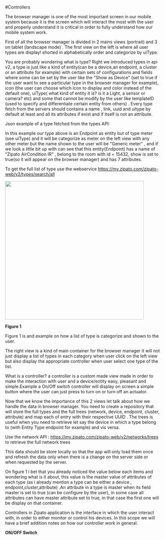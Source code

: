 #Controllers

The browser manager is one of the most important screen in our mobile system because it is the screen which will interact the most with the user and properly understand it is critical in order to fully understand how our mobile system work. 

First of all the browser manager is divided in 2 mains views (portrait) and 3 on tablet (landscape mode) . 
The first view on the left is where all user types are display! shorted in alphabetically order and categorize by uiType. 

You are probably wondering what is type? Right we introduced types in api v2, a type is just like a kind of entity(can be a device,an endpoint, a cluster  or an attribute for example) with certain sets of configurations and fields where some can be set by the user like the "Show as Device" (set to true if the user want to see a particular type in the browser manager for example), icon (the user can choose which icon to display and color instead of the default one), uiType( what kind of entity it is? is it a Light, a sensor or camera? etc) and some that cannot be modify by the user like templateID (used to specify and differentiate certain entity from others) . Every type  fetch from the servers should contains a name , link, uuid and uitype by default at least and  all its attributes if exist and if itself is not an attribute. 

Json example of a type fetched from the types API:

In this example our type above is  an Endpoint as entity but of type meter (see uiType) and it will be categorize as meter on the left view with any other meter but the name shown to the user will be "Generic meter" , and if we look a little bit up with can see that this entity(Endpoint) has a name  of "Zipato AirCondition IR" , belong to the room with id = 15432, show is set to true(so it will appear on the browser manager) and has 7 attributes.

To get the full list of type use the webservice https://my.zipato.com/zipato-web/v2/types/search/all 
 
<img src="https://github.com/3plus/zipato-android-v2/blob/237bc95a7a5117b48f54507b3783a5c24d681702/media/figure_1.png" width="450">

 __Figure 1__
 
Figure 1 is and example on how a list of type is categorize and shown to the user. 

The right view is a kind of main container for the browser manager it will not just display a list of types in each category when user click on the left view but also display the appropriate controller when user select one type of the list.  

What is a controller? a controller is a custom made view made in order to make the interaction with user and a device/entity easy, pleasant and simple.Example a On/Off switch controller will display on screen a simple button where the user can  just press to turn on or turn off an actuator. 

Now that we know the importance of this 2 views let talk about how we handle the data in browser manager. 
You need to create a repository that will store the full types and the full trees (network, device, endpoint, cluster, attribute) and map each of entry with their respective UUID . The trees is useful when you need to retrieve let say the device in which a type belong to (with Entity Type endpoint for example) and vis versa. 

Use the network API : https://my.zipato.com/zipato-web/v2/networks/trees  to retrieve the full network trees 

This data should be store locally so that the app will only load them once and refresh the data only when there is a change on the server side or when requested by the server. 

On figure 1 i bet that you already noticed the value below each items and wondering what is it about, this value is the master value of attributes of each type (as i already mention a type can be either a device , endpoint,cluster,attribute) .An attribute in a type is master when its field master is set to true (can be configure by the user), in some case all attributes can have master attribute set to true, in that case the first one will be display on that container. 

Controllers in Zipato application is the interface in which the user interact with, in order to either monitor or control his devices. In this scope we will have a brief addition notes on how our controller work in general.

**ON/OFF Switch**




